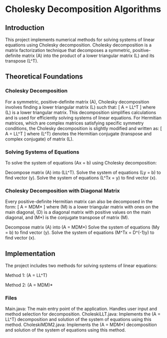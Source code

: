 # Cholesky Decomposition Algorithms
## Introduction
This project implements numerical methods for solving systems of linear equations using Cholesky decomposition. Cholesky decomposition is a matrix factorization technique that decomposes a symmetric, positive-definite matrix (A) into the product of a lower triangular matrix (L) and its transpose (L^T).
## Theoretical Foundations
### Cholesky Decomposition
For a symmetric, positive-definite matrix (A), Cholesky decomposition involves finding a lower triangular matrix (L) such that:
[ A = LL^T ]
where (L) is a lower triangular matrix. This decomposition simplifies calculations and is used for efficiently solving systems of linear equations.
For Hermitian matrices, which are complex matrices satisfying specific symmetry conditions, the Cholesky decomposition is slightly modified and written as:
[ A = LL^T ]
where (L^T) denotes the Hermitian conjugate (transpose and complex conjugate) of matrix (L).
### Solving Systems of Equations
To solve the system of equations (Ax = b) using Cholesky decomposition:

Decompose matrix (A) into (LL^T).
Solve the system of equations (Ly = b) to find vector (y).
Solve the system of equations (L^Tx = y) to find vector (x).

### Cholesky Decomposition with Diagonal Matrix
Every positive-definite Hermitian matrix can also be decomposed in the form:
[ A = MDM* ]
where (M) is a lower triangular matrix with ones on the main diagonal, (D) is a diagonal matrix with positive values on the main diagonal, and (M*) is the conjugate transpose of matrix (M).

Decompose matrix (A) into (A = MDM*)
Solve the system of equations (My = b) to find vector (y).
Solve the system of equations (M^Tx = D^(-1)y) to find vector (x).

## Implementation
The project includes two methods for solving systems of linear equations:

Method 1: (A = LL^T)

Method 2: (A = MDM)*

### Files

Main.java: The main entry point of the application. Handles user input and method selection for decomposition.
CholeskiLLT.java: Implements the (A = LL^T) decomposition and solution of the system of equations using this method.
CholeskiMDM2.java: Implements the (A = MDM*) decomposition and solution of the system of equations using this method.
